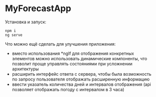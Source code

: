 # MyForecastApp

Установка и запуск:
    
    npm i
    ng serve

Что можно ещё сделать для улучшения приложения:

* вместо использования *ngIf для отображения конкретных элементов можно использовать динамические компоненты, что позволит проще управлять состояниями при усложнении архитектуры
* расширить интерфейс ответа с сервера, чтобы была возможность по запросу пользователя отображать расширенную информацию
* ввести указатель количества дней и интервалов отображения (api позволяет отображать погоду с интервалом в 3 часа)